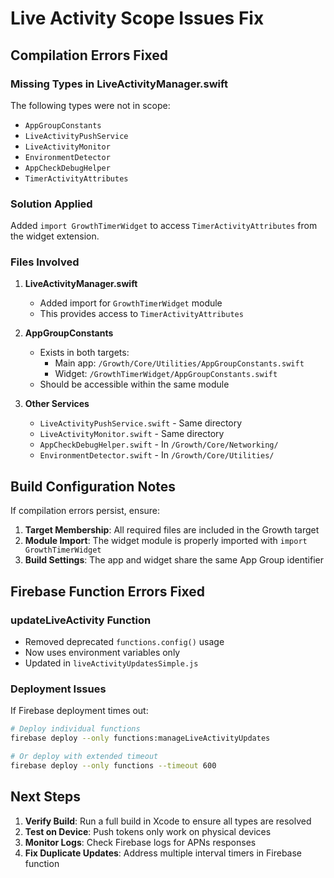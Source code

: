 # Live Activity Scope Issues Fix

## Compilation Errors Fixed

### Missing Types in LiveActivityManager.swift
The following types were not in scope:
- `AppGroupConstants`
- `LiveActivityPushService`
- `LiveActivityMonitor`
- `EnvironmentDetector`
- `AppCheckDebugHelper`
- `TimerActivityAttributes`

### Solution Applied
Added `import GrowthTimerWidget` to access `TimerActivityAttributes` from the widget extension.

### Files Involved
1. **LiveActivityManager.swift**
   - Added import for `GrowthTimerWidget` module
   - This provides access to `TimerActivityAttributes`
   
2. **AppGroupConstants**
   - Exists in both targets:
     - Main app: `/Growth/Core/Utilities/AppGroupConstants.swift`
     - Widget: `/GrowthTimerWidget/AppGroupConstants.swift`
   - Should be accessible within the same module

3. **Other Services**
   - `LiveActivityPushService.swift` - Same directory
   - `LiveActivityMonitor.swift` - Same directory
   - `AppCheckDebugHelper.swift` - In `/Growth/Core/Networking/`
   - `EnvironmentDetector.swift` - In `/Growth/Core/Utilities/`

## Build Configuration Notes

If compilation errors persist, ensure:

1. **Target Membership**: All required files are included in the Growth target
2. **Module Import**: The widget module is properly imported with `import GrowthTimerWidget`
3. **Build Settings**: The app and widget share the same App Group identifier

## Firebase Function Errors Fixed

### updateLiveActivity Function
- Removed deprecated `functions.config()` usage
- Now uses environment variables only
- Updated in `liveActivityUpdatesSimple.js`

### Deployment Issues
If Firebase deployment times out:
```bash
# Deploy individual functions
firebase deploy --only functions:manageLiveActivityUpdates

# Or deploy with extended timeout
firebase deploy --only functions --timeout 600
```

## Next Steps

1. **Verify Build**: Run a full build in Xcode to ensure all types are resolved
2. **Test on Device**: Push tokens only work on physical devices
3. **Monitor Logs**: Check Firebase logs for APNs responses
4. **Fix Duplicate Updates**: Address multiple interval timers in Firebase function